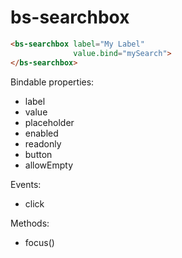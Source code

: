 # bs-searchbox

```html
<bs-searchbox label="My Label"
              value.bind="mySearch">
</bs-searchbox>
```

Bindable properties:

- label
- value
- placeholder
- enabled
- readonly
- button
- allowEmpty

Events:

- click

Methods:

- focus()